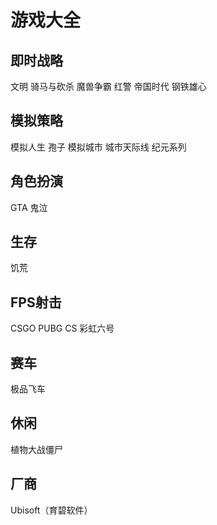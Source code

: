 
# 游戏大全

## 即时战略

文明
骑马与砍杀
魔兽争霸
红警
帝国时代
钢铁雄心

## 模拟策略

模拟人生
孢子
模拟城市
城市天际线
纪元系列

## 角色扮演

GTA
鬼泣

## 生存

饥荒

## FPS射击

CSGO
PUBG
CS
彩虹六号

## 赛车

极品飞车

## 休闲

植物大战僵尸

## 厂商

Ubisoft（育碧软件）
